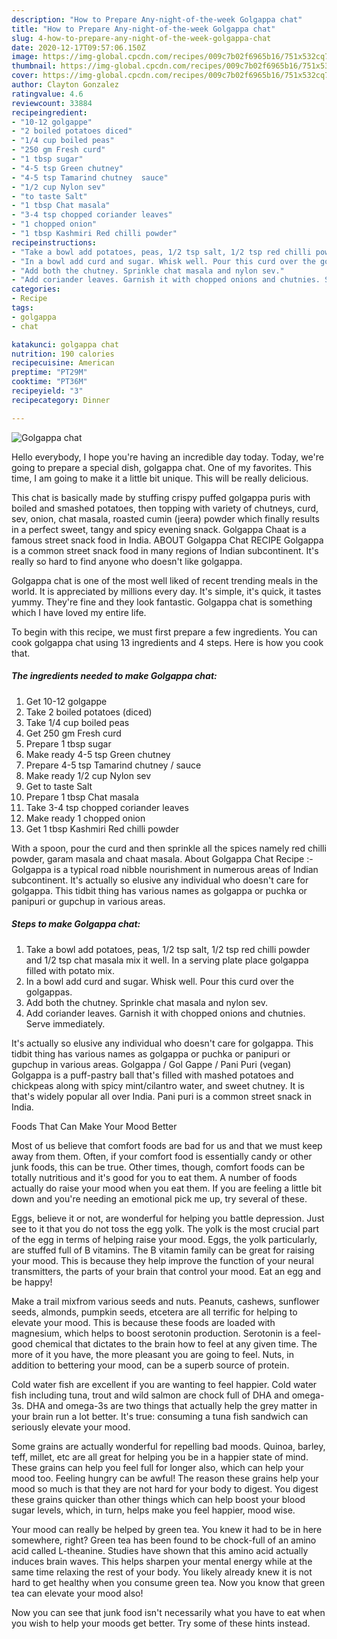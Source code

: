 ```yaml
---
description: "How to Prepare Any-night-of-the-week Golgappa chat"
title: "How to Prepare Any-night-of-the-week Golgappa chat"
slug: 4-how-to-prepare-any-night-of-the-week-golgappa-chat
date: 2020-12-17T09:57:06.150Z
image: https://img-global.cpcdn.com/recipes/009c7b02f6965b16/751x532cq70/golgappa-chat-recipe-main-photo.jpg
thumbnail: https://img-global.cpcdn.com/recipes/009c7b02f6965b16/751x532cq70/golgappa-chat-recipe-main-photo.jpg
cover: https://img-global.cpcdn.com/recipes/009c7b02f6965b16/751x532cq70/golgappa-chat-recipe-main-photo.jpg
author: Clayton Gonzalez
ratingvalue: 4.6
reviewcount: 33884
recipeingredient:
- "10-12 golgappe"
- "2 boiled potatoes diced"
- "1/4 cup boiled peas"
- "250 gm Fresh curd"
- "1 tbsp sugar"
- "4-5 tsp Green chutney"
- "4-5 tsp Tamarind chutney  sauce"
- "1/2 cup Nylon sev"
- "to taste Salt"
- "1 tbsp Chat masala"
- "3-4 tsp chopped coriander leaves"
- "1 chopped onion"
- "1 tbsp Kashmiri Red chilli powder"
recipeinstructions:
- "Take a bowl add potatoes, peas, 1/2 tsp salt, 1/2 tsp red chilli powder and 1/2 tsp chat masala mix it well. In a serving plate place golgappa filled with potato mix."
- "In a bowl add curd and sugar. Whisk well. Pour this curd over the golgappas."
- "Add both the chutney. Sprinkle chat masala and nylon sev."
- "Add coriander leaves. Garnish it with chopped onions and chutnies. Serve immediately."
categories:
- Recipe
tags:
- golgappa
- chat

katakunci: golgappa chat 
nutrition: 190 calories
recipecuisine: American
preptime: "PT29M"
cooktime: "PT36M"
recipeyield: "3"
recipecategory: Dinner

---
```



![Golgappa chat](https://img-global.cpcdn.com/recipes/009c7b02f6965b16/751x532cq70/golgappa-chat-recipe-main-photo.jpg)

Hello everybody, I hope you're having an incredible day today. Today, we're going to prepare a special dish, golgappa chat. One of my favorites. This time, I am going to make it a little bit unique. This will be really delicious.

This chat is basically made by stuffing crispy puffed golgappa puris with boiled and smashed potatoes, then topping with variety of chutneys, curd, sev, onion, chat masala, roasted cumin (jeera) powder which finally results in a perfect sweet, tangy and spicy evening snack. Golgappa Chaat is a famous street snack food in India. ABOUT Golgappa Chat RECIPE Golgappa is a common street snack food in many regions of Indian subcontinent. It&#39;s really so hard to find anyone who doesn&#39;t like golgappa.

Golgappa chat is one of the most well liked of recent trending meals in the world. It is appreciated by millions every day. It's simple, it's quick, it tastes yummy. They're fine and they look fantastic. Golgappa chat is something which I have loved my entire life.


To begin with this recipe, we must first prepare a few ingredients. You can cook golgappa chat using 13 ingredients and 4 steps. Here is how you cook that.

<!--inarticleads1-->

##### The ingredients needed to make Golgappa chat:

1. Get 10-12 golgappe
1. Take 2 boiled potatoes (diced)
1. Take 1/4 cup boiled peas
1. Get 250 gm Fresh curd
1. Prepare 1 tbsp sugar
1. Make ready 4-5 tsp Green chutney
1. Prepare 4-5 tsp Tamarind chutney / sauce
1. Make ready 1/2 cup Nylon sev
1. Get to taste Salt
1. Prepare 1 tbsp Chat masala
1. Take 3-4 tsp chopped coriander leaves
1. Make ready 1 chopped onion
1. Get 1 tbsp Kashmiri Red chilli powder


With a spoon, pour the curd and then sprinkle all the spices namely red chilli powder, garam masala and chaat masala. About Golgappa Chat Recipe :-Golgappa is a typical road nibble nourishment in numerous areas of Indian subcontinent. It&#39;s actually so elusive any individual who doesn&#39;t care for golgappa. This tidbit thing has various names as golgappa or puchka or panipuri or gupchup in various areas. 

<!--inarticleads2-->

##### Steps to make Golgappa chat:

1. Take a bowl add potatoes, peas, 1/2 tsp salt, 1/2 tsp red chilli powder and 1/2 tsp chat masala mix it well. In a serving plate place golgappa filled with potato mix.
1. In a bowl add curd and sugar. Whisk well. Pour this curd over the golgappas.
1. Add both the chutney. Sprinkle chat masala and nylon sev.
1. Add coriander leaves. Garnish it with chopped onions and chutnies. Serve immediately.


It&#39;s actually so elusive any individual who doesn&#39;t care for golgappa. This tidbit thing has various names as golgappa or puchka or panipuri or gupchup in various areas. Golgappa / Gol Gappe / Pani Puri (vegan) Golgappa is a puff-pastry ball that&#39;s filled with mashed potatoes and chickpeas along with spicy mint/cilantro water, and sweet chutney. It is that&#39;s widely popular all over India. Pani puri is a common street snack in India. 

Foods That Can Make Your Mood Better


Most of us believe that comfort foods are bad for us and that we must keep away from them. Often, if your comfort food is essentially candy or other junk foods, this can be true. Other times, though, comfort foods can be totally nutritious and it's good for you to eat them. A number of foods actually do raise your mood when you eat them. If you are feeling a little bit down and you're needing an emotional pick me up, try several of these.

Eggs, believe it or not, are wonderful for helping you battle depression. Just see to it that you do not toss the egg yolk. The yolk is the most crucial part of the egg in terms of helping raise your mood. Eggs, the yolk particularly, are stuffed full of B vitamins. The B vitamin family can be great for raising your mood. This is because they help improve the function of your neural transmitters, the parts of your brain that control your mood. Eat an egg and be happy!

Make a trail mixfrom various seeds and nuts. Peanuts, cashews, sunflower seeds, almonds, pumpkin seeds, etcetera are all terrific for helping to elevate your mood. This is because these foods are loaded with magnesium, which helps to boost serotonin production. Serotonin is a feel-good chemical that dictates to the brain how to feel at any given time. The more of it you have, the more pleasant you are going to feel. Nuts, in addition to bettering your mood, can be a superb source of protein.

Cold water fish are excellent if you are wanting to feel happier. Cold water fish including tuna, trout and wild salmon are chock full of DHA and omega-3s. DHA and omega-3s are two things that actually help the grey matter in your brain run a lot better. It's true: consuming a tuna fish sandwich can seriously elevate your mood. 

Some grains are actually wonderful for repelling bad moods. Quinoa, barley, teff, millet, etc are all great for helping you be in a happier state of mind. These grains can help you feel full for longer also, which can help your mood too. Feeling hungry can be awful! The reason these grains help your mood so much is that they are not hard for your body to digest. You digest these grains quicker than other things which can help boost your blood sugar levels, which, in turn, helps make you feel happier, mood wise.

Your mood can really be helped by green tea. You knew it had to be in here somewhere, right? Green tea has been found to be chock-full of an amino acid called L-theanine. Studies have shown that this amino acid actually induces brain waves. This helps sharpen your mental energy while at the same time relaxing the rest of your body. You likely already knew it is not hard to get healthy when you consume green tea. Now you know that green tea can elevate your mood also!

Now you can see that junk food isn't necessarily what you have to eat when you wish to help your moods get better. Try  some  of  these  hints  instead.

